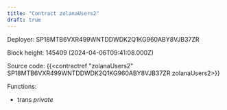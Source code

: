 ```yaml
---
title: "Contract zolanaUsers2"
draft: true
---
```

Deployer: SP18MTB6VXR499WNTDDWDK2Q1KG960ABY8VJB37ZR


 



Block height: 145409 (2024-04-06T09:41:08.000Z)

Source code: {{<contractref "zolanaUsers2" SP18MTB6VXR499WNTDDWDK2Q1KG960ABY8VJB37ZR zolanaUsers2>}}

Functions:

* trans _private_
